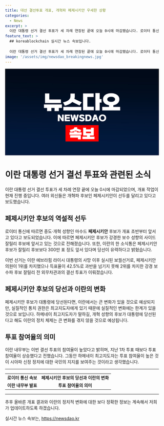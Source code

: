 ```yaml
---
title: 대선 결선투표 개표, 개혁파 페제시키안 우세한 상황
categories:
  - News
excerpt: >
  이란 대통령 선거 결선 투표가 세 차례 연장된 끝에 오늘 0시에 마감됐습니다. 로이터 통신에 따르면 개혁파 후보 페제시키안이 앞서고 있음을 보도했으며, 내무부 장관과 소식통의 발언도 이를 뒷받침합니다. 이번 선거는 5월 사망한 대통령의 후임을 뽑기 위한 보궐선거로, 페제시키안이 1차 투표에서 1위를 차지했으나 과반을 넘기지 못해 결선 투표가 진행 중입니다. 이란 내무부는 참여율이 높아졌다고 밝혀, 투표 참여가 주목받고 있습니다. 페제시키안 후보 당선 시 이란에 큰 변화가 기대되지만, 최고지도자의 실질적인 통치 권한을 감안해 기대는 낮을 전망입니다.
feature_text: >
  ## koreablockchain 실시간 뉴스 속보입니다.

  이란 대통령 선거 결선 투표가 세 차례 연장된 끝에 오늘 0시에 마감됐습니다. 로이터 통신에 따르면 개혁파 후보 페제시키안이 앞서고 있음을 보도했으며, 내무부 장관과 소식통의 발언도 이를 뒷받침합니다. 이번 선거는 5월 사망한 대통령의 후임을 뽑기 위한 보궐선거로, 페제시키안이 1차 투표에서 1위를 차지했으나 과반을 넘기지 못해 결선 투표가 진행 중입니다. 이란 내무부는 참여율이 높아졌다고 밝혀, 투표 참여가 주목받고 있습니다. 페제시키안 후보 당선 시 이란에 큰 변화가 기대되지만, 최고지도자의 실질적인 통치 권한을 감안해 기대는 낮을 전망입니다.
image: '/assets/img/newsdao_breakingnews.jpg'
---
```


<p><img src="/assets/img/newsdao_breakingnews.jpg" alt="koreablockchain 속보" /></p>

<h1>이란 대통령 선거 결선 투표와 관련된 소식</h1>

<p data-ke-size="size16">이란 대통령 선거 결선 투표가 세 차례 연장 끝에 오늘 0시에 마감되었으며, 개표 작업이 현재 진행 중입니다. 여러 외신들은 개혁파 후보인 페제시키안이 선두를 달리고 있다고 보도했습니다.</p>

<h2>페제시키안 후보의 역설적 선두</h2>

<p data-ke-size="size16">로이터 통신에 따르면 중도·개혁 성향인 마수드 <b>페제시키안</b> 후보가 개표 초반부터 앞서고 있다고 보도되었습니다. 이에 따르면 페제시키안 후보가 강경한 보수 성향의 사이드 잘릴리 후보에 앞서고 있는 것으로 전해졌습니다. 또한, 이란의 한 소식통은 페제시키안 후보가 잘릴리 후보보다 300만 표 정도 앞서 있다며 당선이 유력하다고 밝혔습니다.</p>

<p data-ke-size="size16">이번 선거는 이란 에브라힘 라이시 대통령의 사망 이후 실시된 보궐선거로, 페제시키안 의원이 1위를 차지했으나 득표율이 42.5%로 과반을 넘기지 못해 2위를 차지한 강경 보수파 후보 잘릴리 전 외무차관과의 결선 투표가 이뤄졌습니다.</p>

<h2>페제시키안 후보의 당선과 이란의 변화</h2>

<p data-ke-size="size16">페제시키안 후보가 대통령에 당선된다면, 이란에서는 큰 변화가 있을 것으로 예상되지만, 실질적인 통치 권한은 최고지도자에게 있기 때문에 실질적인 변화에는 한계가 있을 것으로 보입니다. 하메네이 최고지도자가 말하길, 개혁 성향의 후보가 대통령에 당선된다고 해도 이란의 정치 체제는 큰 변화를 겪지 않을 것으로 예상됩니다.</p>

<h2>투표 참여율의 의미</h2>

<p data-ke-size="size16">이란 내무부는 이번 결선 투표의 참여율이 높았다고 밝히며, 지난 1차 투표 때보다 투표 참여율이 상승했다고 전했습니다. 그동안 하메네이 최고지도자는 투표 참여율이 높은 것이 시아파 신정 정치에 대한 국민의 지지를 보여주는 것이라고 생각했습니다.</p>

<hr>

<table>
  <tr>
    <td style="text-align: center; height: 17px;"><b>로이터 통신 속보</b></td>
    <td style="text-align: center; height: 17px;"><b>페제시키안 후보의 당선과 이란의 변화</b></td>
  </tr>
  <tr>
    <td style="text-align: center; height: 17px;"><b>이란 내무부 발표</b></td>
    <td style="text-align: center; height: 17px;"><b>투표 참여율의 의미</b></td>
  </tr>
</table>

<hr>

<p data-ke-size="size16">추후 올바른 개표 결과와 이란의 정치적 변화에 대한 보다 정확한 정보는 계속해서 저희가 업데이트하도록 하겠습니다.</p>
실시간 뉴스 속보는, <a href="https://newsdao.kr" rel="dofollow">https://newsdao.kr</a>


